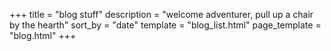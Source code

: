 +++
title = "blog stuff"
description = "welcome adventurer, pull up a chair by the hearth"
sort_by = "date"
template = "blog_list.html"
page_template = "blog.html"
+++
